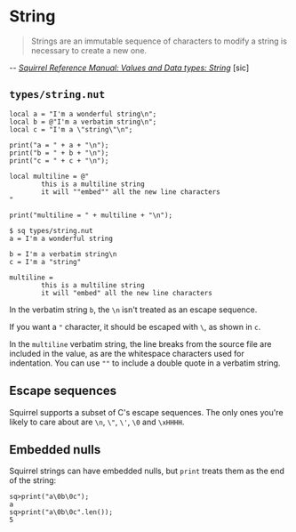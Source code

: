 # String

> Strings are an immutable sequence of characters to modify a string is necessary to create a new one.

-- *[Squirrel Reference Manual: Values and Data types: String](http://www.squirrel-lang.org/doc/squirrel3.html#d0e473)* [sic]

## `types/string.nut`

[//]: # (sq types/string.nut)

```
local a = "I'm a wonderful string\n";
local b = @"I'm a verbatim string\n";
local c = "I'm a \"string\"\n";

print("a = " + a + "\n");
print("b = " + b + "\n");
print("c = " + c + "\n");

local multiline = @"
        this is a multiline string
        it will ""embed"" all the new line characters
"

print("multiline = " + multiline + "\n");
```

```
$ sq types/string.nut
a = I'm a wonderful string

b = I'm a verbatim string\n
c = I'm a "string"

multiline =
        this is a multiline string
        it will "embed" all the new line characters

```

[//]: # (END)

In the verbatim string `b`, the `\n` isn't treated as an escape sequence.

If you want a `"` character, it should be escaped with `\`, as shown in `c`.

In the `multiline` verbatim string, the line breaks from the source file are included in the value, as are the whitespace characters used for indentation. You can use `""` to include a double quote in a verbatim string.

## Escape sequences

Squirrel supports a subset of C's escape sequences. The only ones you're likely to care about are `\n`, `\"`, `\'`, `\0` and `\xHHHH`.

## Embedded nulls

Squirrel strings can have embedded nulls, but `print` treats them as the end of the string:

```
sq>print("a\0b\0c");
a
sq>print("a\0b\0c".len());
5
```